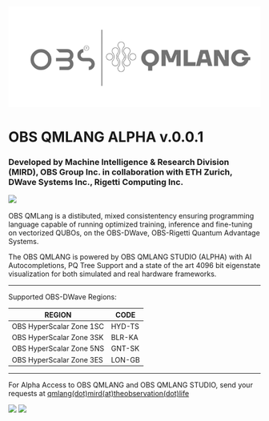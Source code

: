 ![OBS QML LOGO](https://github.com/The-Observation/obs-qmlang/blob/main/obs_qmlang_logo.png)

# OBS QMLANG ALPHA v.0.0.1

### Developed by Machine Intelligence & Research Division (MIRD), OBS Group Inc. in collaboration with ETH Zurich, DWave Systems Inc., Rigetti Computing Inc. 

<img src="https://ik.imagekit.io/fwwm2nv0b6z/Build_Passing_Shield_Badge.svg_TG9ej5MT_R.png?updatedAt=1711039924650" width="150">


OBS QMLang is a distibuted, mixed consistentency ensuring programming language capable of running optimized training, inference and fine-tuning on vectorized QUBOs, on the OBS-DWave, OBS-Rigetti Quantum Advantage Systems. 

The OBS QMLANG is powered by OBS QMLANG STUDIO (ALPHA) with AI Autocompletions, PQ Tree Support and a state of the art 4096 bit eigenstate visualization for both simulated and real hardware frameworks. 

---
Supported OBS-DWave Regions: 

| REGION    | CODE |
| -------- | ------- |
| OBS HyperScalar Zone 1SC  | HYD-TS    |
| OBS HyperScalar Zone 3SK | BLR-KA     |
| OBS HyperScalar Zone 5NS    | GNT-SK    |
|OBS HyperScalar Zone 3ES | LON-GB | 

---

For Alpha Access to OBS QMLANG and OBS QMLANG STUDIO, send your requests at [qmlang(dot)mird(at)theobservation(dot)life](mailto:qml.mird@theobservation.life?subject=ALPHA_ACCESS_QMLANG_QMLANG_STUDIO) 

<p float="left">
 <img src="https://ik.imagekit.io/fwwm2nv0b6z/mird_0nlJbMkTs.jpg?updatedAt=1711040185239" width="250"> 
 <img src="https://ethz.ch/etc/designs/ethz/img/header/ethz_logo_white.svg" width="250">
</p>

